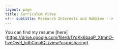 ```yaml
---
layout: page
title: Curriculum Vitae
<!-- subtitle: Research Interests and Hobbies -->
---
```


You can find my resume [here]{https://drive.google.com/file/d/1YdKk6baqP_XtmnO-hveOwR_kdhCmolQL/view?usp=sharing}
